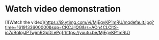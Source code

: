 # Watch video demonstration
[![Watch the video](https://i9.ytimg.com/vi/MjEgyKP1mRU/mqdefault.jpg?time=1619133600000&sqp=CKCJiIQG&rs=AOn4CLCItS-ic7oBqIpjJPTwjmRGpDLePg](https://youtu.be/MjEgyKP1mRU)
